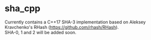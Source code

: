 # sha_cpp
Currently contains a C++17 SHA-3 implementation based on Aleksey Kravchenko's RHash (https://github.com/rhash/RHash).  
SHA-0, 1 and 2 will be added soon.
